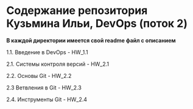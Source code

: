 # Содержание репозитория Кузьмина Ильи, DevOps (поток 2)

**В каждой директории имеется свой readme файл с описанием**

1.1. Введение в DevOps - HW_1.1

2.1. Системы контроля версий - HW_2.1

2.2. Основы Git - HW_2.2

2.3 Ветвления в Git - HW_2.3

2.4. Инструменты Git - HW_2.4